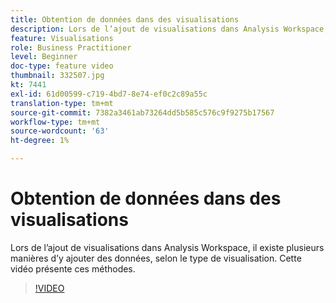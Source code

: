 ```yaml
---
title: Obtention de données dans des visualisations
description: Lors de l’ajout de visualisations dans Analysis Workspace, il existe plusieurs manières d’y ajouter des données, selon le type de visualisation. Cette vidéo présente ces méthodes.
feature: Visualisations
role: Business Practitioner
level: Beginner
doc-type: feature video
thumbnail: 332507.jpg
kt: 7441
exl-id: 61d00599-c719-4bd7-8e74-ef0c2c89a55c
translation-type: tm+mt
source-git-commit: 7382a3461ab73264dd5b585c576c9f9275b17567
workflow-type: tm+mt
source-wordcount: '63'
ht-degree: 1%

---
```


# Obtention de données dans des visualisations

Lors de l’ajout de visualisations dans Analysis Workspace, il existe plusieurs manières d’y ajouter des données, selon le type de visualisation. Cette vidéo présente ces méthodes.

>[!VIDEO](https://video.tv.adobe.com/v/332507/?quality=12&learn=on)
